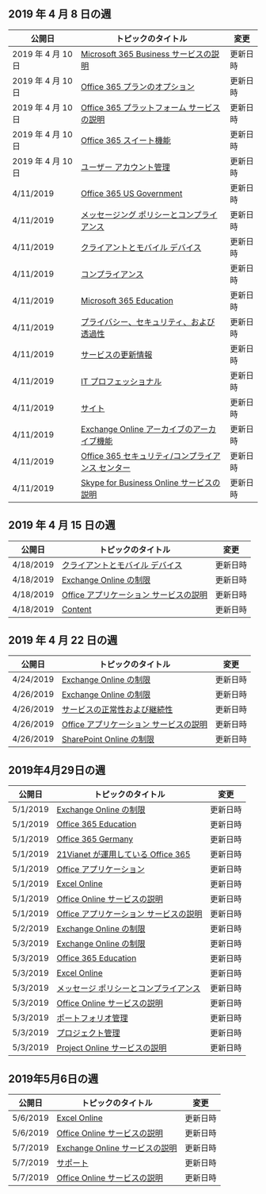 <!-- This file is generated automatically each week. Changes made to this file will be overwritten.-->




## <a name="week-of-april-08-2019"></a>2019 年 4 月 8 日の週


| 公開日 |トピックのタイトル | 変更 |
|------|------------|--------|
| 2019 年 4 月 10 日 | [Microsoft 365 Business サービスの説明](/Office365/ServiceDescriptions/microsoft-365-business-service-description) | 更新日時 |
| 2019 年 4 月 10 日 | [Office 365 プランのオプション](/Office365/ServiceDescriptions/office-365-platform-service-description/office-365-plan-options) | 更新日時 |
| 2019 年 4 月 10 日 | [Office 365 プラットフォーム サービスの説明](/Office365/ServiceDescriptions/office-365-platform-service-description/office-365-platform-service-description) | 更新日時 |
| 2019 年 4 月 10 日 | [Office 365 スイート機能](/Office365/ServiceDescriptions/office-365-platform-service-description/office-365-suite-features) | 更新日時 |
| 2019 年 4 月 10 日 | [ユーザー アカウント管理](/Office365/ServiceDescriptions/office-365-platform-service-description/user-account-management) | 更新日時 |
| 4/11/2019 | [Office 365 US Government](/Office365/ServiceDescriptions/office-365-platform-service-description/office-365-us-government/office-365-us-government) | 更新日時 |
| 4/11/2019 | [メッセージング ポリシーとコンプライアンス](/Office365/ServiceDescriptions/exchange-online-protection-service-description/messaging-policy-and-compliance-servicedesc) | 更新日時 |
| 4/11/2019 | [クライアントとモバイル デバイス](/Office365/ServiceDescriptions/exchange-online-service-description/clients-and-mobile-devices) | 更新日時 |
| 4/11/2019 | [コンプライアンス](/Office365/ServiceDescriptions/office-365-platform-service-description/compliance-servicedesc) | 更新日時 |
| 4/11/2019 | [Microsoft 365 Education](/Office365/ServiceDescriptions/office-365-platform-service-description/microsoft-365-education) | 更新日時 |
| 4/11/2019 | [プライバシー、セキュリティ、および透過性](/Office365/ServiceDescriptions/office-365-platform-service-description/privacy-security-and-transparency) | 更新日時 |
| 4/11/2019 | [サービスの更新情報](/Office365/ServiceDescriptions/office-365-platform-service-description/service-updates) | 更新日時 |
| 4/11/2019 | [IT プロフェッショナル](/Office365/ServiceDescriptions/sharepoint-online-service-description/it-professional) | 更新日時 |
| 4/11/2019 | [サイト](/Office365/ServiceDescriptions/sharepoint-online-service-description/sites-servicedesc) | 更新日時 |
| 4/11/2019 | [Exchange Online アーカイブのアーカイブ機能](/Office365/ServiceDescriptions/exchange-online-archiving-service-description/archive-features) | 更新日時 |
| 4/11/2019 | [Office 365 セキュリティ/コンプライアンス センター](/Office365/ServiceDescriptions/office-365-platform-service-description/office-365-securitycompliance-center) | 更新日時 |
| 4/11/2019 | [Skype for Business Online サービスの説明](/Office365/ServiceDescriptions/skype-for-business-online-service-description/skype-for-business-online-service-description) | 更新日時 |


## <a name="week-of-april-15-2019"></a>2019 年 4 月 15 日の週


| 公開日 |トピックのタイトル | 変更 |
|------|------------|--------|
| 4/18/2019 | [クライアントとモバイル デバイス](/Office365/ServiceDescriptions/exchange-online-service-description/clients-and-mobile-devices) | 更新日時 |
| 4/18/2019 | [Exchange Online の制限](/Office365/ServiceDescriptions/exchange-online-service-description/exchange-online-limits) | 更新日時 |
| 4/18/2019 | [Office アプリケーション サービスの説明](/Office365/ServiceDescriptions/office-applications-service-description/office-applications-service-description) | 更新日時 |
| 4/18/2019 | [Content](/Office365/ServiceDescriptions/sharepoint-online-service-description/content) | 更新日時 |


## <a name="week-of-april-22-2019"></a>2019 年 4 月 22 日の週


| 公開日 |トピックのタイトル | 変更 |
|------|------------|--------|
| 4/24/2019 | [Exchange Online の制限](/Office365/ServiceDescriptions/exchange-online-service-description/exchange-online-limits) | 更新日時 |
| 4/26/2019 | [Exchange Online の制限](/Office365/ServiceDescriptions/exchange-online-service-description/exchange-online-limits) | 更新日時 |
| 4/26/2019 | [サービスの正常性および継続性](/Office365/ServiceDescriptions/office-365-platform-service-description/service-health-and-continuity) | 更新日時 |
| 4/26/2019 | [Office アプリケーション サービスの説明](/Office365/ServiceDescriptions/office-applications-service-description/office-applications-service-description) | 更新日時 |
| 4/26/2019 | [SharePoint Online の制限](/Office365/ServiceDescriptions/sharepoint-online-service-description/sharepoint-online-limits) | 更新日時 |


## <a name="week-of-april-29-2019"></a>2019年4月29日の週


| 公開日 |トピックのタイトル | 変更 |
|------|------------|--------|
| 5/1/2019 | [Exchange Online の制限](/Office365/ServiceDescriptions/exchange-online-service-description/exchange-online-limits) | 更新日時 |
| 5/1/2019 | [Office 365 Education](/Office365/ServiceDescriptions/office-365-platform-service-description/office-365-education) | 更新日時 |
| 5/1/2019 | [Office 365 Germany](/Office365/ServiceDescriptions/office-365-platform-service-description/office-365-germany) | 更新日時 |
| 5/1/2019 | [21Vianet が運用している Office 365](/Office365/ServiceDescriptions/office-365-platform-service-description/office-365-operated-by-21vianet) | 更新日時 |
| 5/1/2019 | [Office アプリケーション](/Office365/ServiceDescriptions/office-applications-service-description/office-applications) | 更新日時 |
| 5/1/2019 | [Excel Online](/Office365/ServiceDescriptions/office-online-service-description/excel-online) | 更新日時 |
| 5/1/2019 | [Office Online サービスの説明](/Office365/ServiceDescriptions/office-online-service-description/office-online-service-description) | 更新日時 |
| 5/1/2019 | [Office アプリケーション サービスの説明](/Office365/ServiceDescriptions/office-applications-service-description/office-applications-service-description) | 更新日時 |
| 5/2/2019 | [Exchange Online の制限](/Office365/ServiceDescriptions/exchange-online-service-description/exchange-online-limits) | 更新日時 |
| 5/3/2019 | [Exchange Online の制限](/Office365/ServiceDescriptions/exchange-online-service-description/exchange-online-limits) | 更新日時 |
| 5/3/2019 | [Office 365 Education](/Office365/ServiceDescriptions/office-365-platform-service-description/office-365-education) | 更新日時 |
| 5/3/2019 | [Excel Online](/Office365/ServiceDescriptions/office-online-service-description/excel-online) | 更新日時 |
| 5/3/2019 | [メッセージ ポリシーとコンプライアンス](/Office365/ServiceDescriptions/exchange-online-service-description/message-policy-and-compliance) | 更新日時 |
| 5/3/2019 | [Office Online サービスの説明](/Office365/ServiceDescriptions/office-online-service-description/office-online-service-description) | 更新日時 |
| 5/3/2019 | [ポートフォリオ管理](/Office365/ServiceDescriptions/project-online-service-description/portfolio-management) | 更新日時 |
| 5/3/2019 | [プロジェクト管理](/Office365/ServiceDescriptions/project-online-service-description/project-management) | 更新日時 |
| 5/3/2019 | [Project Online サービスの説明](/Office365/ServiceDescriptions/project-online-service-description/project-online-service-description) | 更新日時 |


## <a name="week-of-may-06-2019"></a>2019年5月6日の週


| 公開日 |トピックのタイトル | 変更 |
|------|------------|--------|
| 5/6/2019 | [Excel Online](/Office365/ServiceDescriptions/office-online-service-description/excel-online) | 更新日時 |
| 5/6/2019 | [Office Online サービスの説明](/Office365/ServiceDescriptions/office-online-service-description/office-online-service-description) | 更新日時 |
| 5/7/2019 | [Exchange Online サービスの説明](/Office365/ServiceDescriptions/exchange-online-service-description/exchange-online-service-description) | 更新日時 |
| 5/7/2019 | [サポート](/Office365/ServiceDescriptions/office-365-platform-service-description/support) | 更新日時 |
| 5/7/2019 | [Office Online サービスの説明](/Office365/ServiceDescriptions/office-online-service-description/office-online-service-description) | 更新日時 |
